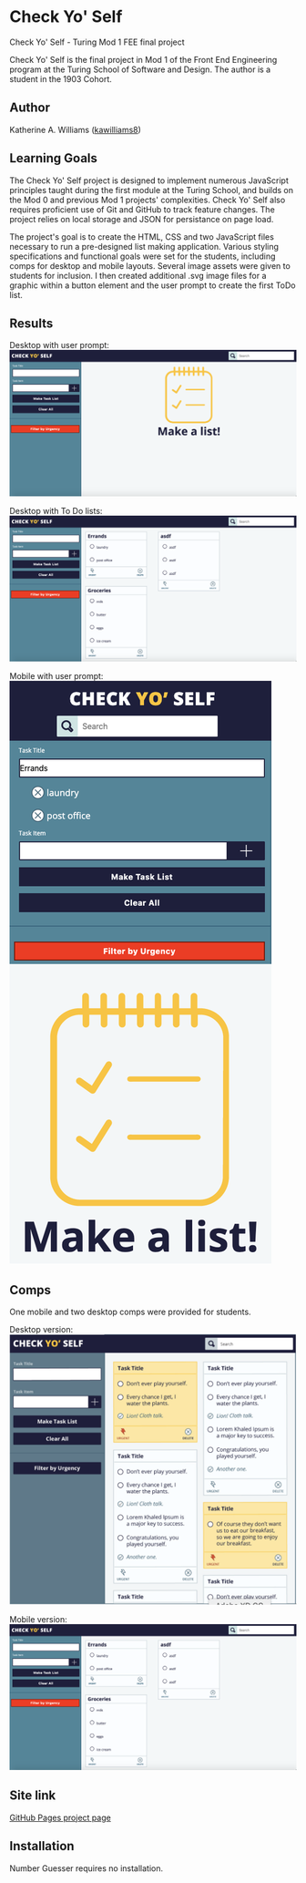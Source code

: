 # Check Yo' Self
Check Yo' Self - Turing Mod 1 FEE final project

Check Yo' Self is the final project in Mod 1 of the Front End Engineering program at the Turing School of Software and Design. The author is a student in the 1903 Cohort.

## Author
Katherine A. Williams ([kawilliams8](https://github.com/kawilliams8))

## Learning Goals
The Check Yo' Self project is designed to implement numerous JavaScript principles taught during the first module at the Turing School, and builds on the Mod 0 and previous Mod 1 projects' complexities. Check Yo' Self also requires proficient use of Git and GitHub to track feature changes. The project relies on local storage and JSON for persistance on page load.

The project's goal is to create the HTML, CSS and two JavaScript files necessary to run a pre-designed list making application. Various styling specifications and functional goals were set for the students, including comps for desktop and mobile layouts. Several image assets were given to students for inclusion. I then created additional .svg image files for a graphic within a button element and the user prompt to create the first ToDo list.

## Results

Desktop with user prompt:
![Desktop layout](https://github.com/kawilliams8/Check-Yo-Self/blob/master/desktop-prompt.png)

Desktop with To Do lists:
![Desktop layout](https://github.com/kawilliams8/Check-Yo-Self/blob/master/desktop-cards.png)

Mobile with user prompt:
![Mobile layout](https://github.com/kawilliams8/Check-Yo-Self/blob/master/mobile-prompt.png)

## Comps
One mobile and two desktop comps were provided for students.

Desktop version:
![Desktop layout](https://github.com/kawilliams8/Check-Yo-Self/blob/master/comp-cards.png)

Mobile version:
![Mobile layout](https://github.com/kawilliams8/Check-Yo-Self/blob/master/desktop-cards.png)

## Site link
[GitHub Pages project page](https://kawilliams8.github.io/Check-Yo-Self/)

## Installation
Number Guesser requires no installation. 
